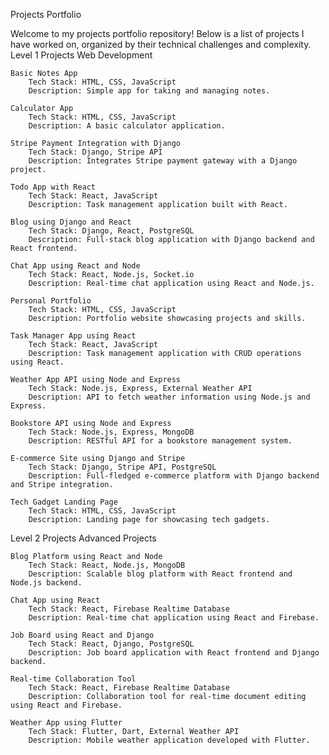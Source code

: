 Projects Portfolio

Welcome to my projects portfolio repository! Below is a list of projects I have worked on, organized by their technical challenges and complexity.
Level 1 Projects
Web Development

    Basic Notes App
        Tech Stack: HTML, CSS, JavaScript
        Description: Simple app for taking and managing notes.

    Calculator App
        Tech Stack: HTML, CSS, JavaScript
        Description: A basic calculator application.

    Stripe Payment Integration with Django
        Tech Stack: Django, Stripe API
        Description: Integrates Stripe payment gateway with a Django project.

    Todo App with React
        Tech Stack: React, JavaScript
        Description: Task management application built with React.

    Blog using Django and React
        Tech Stack: Django, React, PostgreSQL
        Description: Full-stack blog application with Django backend and React frontend.

    Chat App using React and Node
        Tech Stack: React, Node.js, Socket.io
        Description: Real-time chat application using React and Node.js.

    Personal Portfolio
        Tech Stack: HTML, CSS, JavaScript
        Description: Portfolio website showcasing projects and skills.

    Task Manager App using React
        Tech Stack: React, JavaScript
        Description: Task management application with CRUD operations using React.

    Weather App API using Node and Express
        Tech Stack: Node.js, Express, External Weather API
        Description: API to fetch weather information using Node.js and Express.

    Bookstore API using Node and Express
        Tech Stack: Node.js, Express, MongoDB
        Description: RESTful API for a bookstore management system.

    E-commerce Site using Django and Stripe
        Tech Stack: Django, Stripe API, PostgreSQL
        Description: Full-fledged e-commerce platform with Django backend and Stripe integration.

    Tech Gadget Landing Page
        Tech Stack: HTML, CSS, JavaScript
        Description: Landing page for showcasing tech gadgets.

Level 2 Projects
Advanced Projects

    Blog Platform using React and Node
        Tech Stack: React, Node.js, MongoDB
        Description: Scalable blog platform with React frontend and Node.js backend.

    Chat App using React
        Tech Stack: React, Firebase Realtime Database
        Description: Real-time chat application using React and Firebase.

    Job Board using React and Django
        Tech Stack: React, Django, PostgreSQL
        Description: Job board application with React frontend and Django backend.

    Real-time Collaboration Tool
        Tech Stack: React, Firebase Realtime Database
        Description: Collaboration tool for real-time document editing using React and Firebase.

    Weather App using Flutter
        Tech Stack: Flutter, Dart, External Weather API
        Description: Mobile weather application developed with Flutter.
